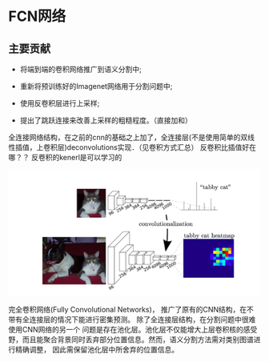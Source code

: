 FCN网络
==================

主要贡献
-----------------
+ 将端到端的卷积网络推广到语义分割中;

+ 重新将预训练好的Imagenet网络用于分割问题中;

+ 使用反卷积层进行上采样;

+ 提出了跳跃连接来改善上采样的粗糙程度。（直接加和）



全连接网络结构，在之前的cnn的基础之上加了，全连接层(不是使用简单的双线性插值，上卷积层)deconvolutions实现．（见卷积方式汇总）
反卷积比插值好在哪？？
反卷积的kenerl是可以学习的

![](./images/FCN.png)

完全卷积网络(Fully Convolutional Networks)，
推广了原有的CNN结构，在不带有全连接层的情况下能进行密集预测。
除了全连接层结构，在分割问题中很难使用CNN网络的另一个
问题是存在池化层。池化层不仅能增大上层卷积核的感受野，而且能聚合背景同时丢弃部分位置信息。然而，语义分割方法需对类别图谱进行精确调整，
因此需保留池化层中所舍弃的位置信息。
